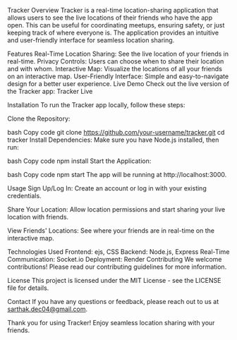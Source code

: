 

Tracker
Overview
Tracker is a real-time location-sharing application that allows users to see the live locations of their friends who have the app open. This can be useful for coordinating meetups, ensuring safety, or just keeping track of where everyone is. The application provides an intuitive and user-friendly interface for seamless location sharing.

Features
Real-Time Location Sharing: See the live location of your friends in real-time.
Privacy Controls: Users can choose when to share their location and with whom.
Interactive Map: Visualize the locations of all your friends on an interactive map.
User-Friendly Interface: Simple and easy-to-navigate design for a better user experience.
Live Demo
Check out the live version of the Tracker app: Tracker Live

Installation
To run the Tracker app locally, follow these steps:

Clone the Repository:

bash
Copy code
git clone https://github.com/your-username/tracker.git
cd tracker
Install Dependencies:
Make sure you have Node.js installed, then run:

bash
Copy code
npm install
Start the Application:

bash
Copy code
npm start
The app will be running at http://localhost:3000.

Usage
Sign Up/Log In:
Create an account or log in with your existing credentials.

Share Your Location:
Allow location permissions and start sharing your live location with friends.

View Friends' Locations:
See where your friends are in real-time on the interactive map.

Technologies Used
Frontend: ejs, CSS
Backend: Node.js, Express
Real-Time Communication: Socket.io
Deployment: Render
Contributing
We welcome contributions! Please read our contributing guidelines for more information.

License
This project is licensed under the MIT License - see the LICENSE file for details.

Contact
If you have any questions or feedback, please reach out to us at sarthak.dec04@gmail.com.

Thank you for using Tracker! Enjoy seamless location sharing with your friends.
